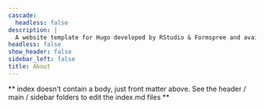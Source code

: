 ```yaml
---
cascade:
  headless: false
description: |
  A website template for Hugo developed by RStudio & Formspree and available for free.
headless: false
show_header: false
sidebar_left: false
title: About
---
```


** index doesn't contain a body, just front matter above.
See the header / main / sidebar folders to edit the index.md files **
